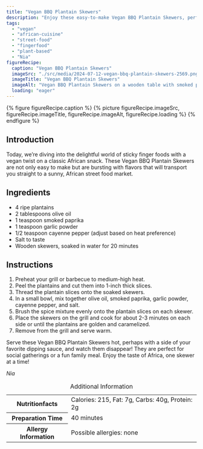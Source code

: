 ```yaml
---
title: "Vegan BBQ Plantain Skewers"
description: "Enjoy these easy-to-make Vegan BBQ Plantain Skewers, perfect for any gathering! Packed with flavors and entirely plant-based."
tags:
  - "vegan"
  - "african-cuisine"
  - "street-food"
  - "fingerfood"
  - "plant-based"
  - "Nia"
figureRecipe: 
  caption: "Vegan BBQ Plantain Skewers"
  imageSrc: "./src/media/2024-07-12-vegan-bbq-plantain-skewers-2569.png"
  imageTitle: "Vegan BBQ Plantain Skewers"
  imageAlt: "Vegan BBQ Plantain Skewers on a wooden table with smoked paprika, a side of dipping sauce, under natural sunlight."
  loading: "eager"
---
```


{% figure figureRecipe.caption %}
{% picture figureRecipe.imageSrc, figureRecipe.imageTitle, figureRecipe.imageAlt, figureRecipe.loading %}
{% endfigure %}

## Introduction

Today, we’re diving into the delightful world of sticky finger foods with a vegan twist on a classic African snack. These Vegan BBQ Plantain Skewers are not only easy to make but are bursting with flavors that will transport you straight to a sunny, African street food market.

## Ingredients

- 4 ripe plantains
- 2 tablespoons olive oil
- 1 teaspoon smoked paprika
- 1 teaspoon garlic powder
- 1/2 teaspoon cayenne pepper (adjust based on heat preference)
- Salt to taste
- Wooden skewers, soaked in water for 20 minutes

## Instructions

1. Preheat your grill or barbecue to medium-high heat.
2. Peel the plantains and cut them into 1-inch thick slices.
3. Thread the plantain slices onto the soaked skewers.
4. In a small bowl, mix together olive oil, smoked paprika, garlic powder, cayenne pepper, and salt.
5. Brush the spice mixture evenly onto the plantain slices on each skewer.
6. Place the skewers on the grill and cook for about 2-3 minutes on each side or until the plantains are golden and caramelized.
7. Remove from the grill and serve warm.

Serve these Vegan BBQ Plantain Skewers hot, perhaps with a side of your favorite dipping sauce, and watch them disappear! They are perfect for social gatherings or a fun family meal. Enjoy the taste of Africa, one skewer at a time!

*Nia*

<table><caption class='sr-only'>Additional Information</caption><tr><th>Nutritionfacts</th><td>Calories: 215, Fat: 7g, Carbs: 40g, Protein: 2g&nbsp;</td></tr><tr><th>Preparation Time</th><td>40 minutes&nbsp;</td></tr><tr><th>Allergy Information</th><td>Possible allergies: none&nbsp;</td></tr></table>


